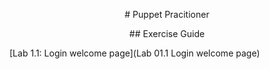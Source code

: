 <p align='center'># Puppet Pracitioner</p>

<p align='center'>## Exercise Guide</p>

[Lab 1.1: Login welcome page](Lab 01.1 Login welcome page)
